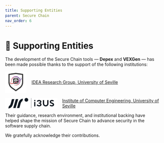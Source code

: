 ```yaml
---
title: Supporting Entities
parent: Secure Chain
nav_order: 6
---
```


# 🙌 Supporting Entities

The development of the Secure Chain tools — **Depex** and **VEXGen** — has been made possible thanks to the support of the following institutions:

<div style="display: flex; align-items: center; gap: 1rem; margin-bottom: 1rem;">
  <img src="/assets/images/idea-logo.png" alt="IDEA Logo" width="70" />
  <a href="https://www.idea.us.es/home/" target="_blank">IDEA Research Group, University of Seville</a>
</div>

<div style="display: flex; align-items: center; gap: 1rem;">
  <img src="/assets/images/i3us-logo.png" alt="I3US Logo" width="170" />
  <a href="https://i3us.us.es/" target="_blank">Institute of Computer Engineering, University of Seville</a>
</div>
<p></p>

Their guidance, research environment, and institutional backing have helped shape the mission of Secure Chain to advance security in the software supply chain.

We gratefully acknowledge their contributions.
